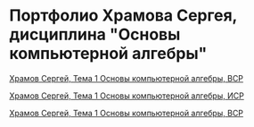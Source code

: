 # Портфолио Храмова Сергея, дисциплина "Основы компьютерной алгебры"

<a href="https://yadi.sk/i/-72Z1C7FZTERnA">Храмов Сергей, Тема 1 Основы компьютерной алгебры, ВСР</a>

<a href="https://yadi.sk/i/gilFTxnqFQ_4-Q">Храмов Сергей, Тема 1 Основы компьютерной алгебры, ИСР</a>

<a href="https://yadi.sk/i/LUCZpc8HXcvwmQ">Храмов Сергей, Тема 1 Основы компьютерной алгебры, ВСР</a>

